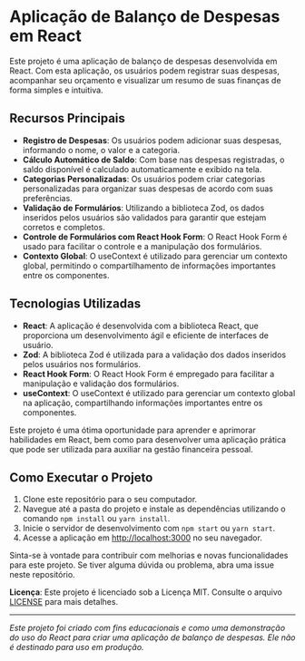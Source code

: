 # Aplicação de Balanço de Despesas em React

Este projeto é uma aplicação de balanço de despesas desenvolvida em React. Com esta aplicação, os usuários podem registrar suas despesas, acompanhar seu orçamento e visualizar um resumo de suas finanças de forma simples e intuitiva.

## Recursos Principais

- **Registro de Despesas**: Os usuários podem adicionar suas despesas, informando o nome, o valor e a categoria.
- **Cálculo Automático de Saldo**: Com base nas despesas registradas, o saldo disponível é calculado automaticamente e exibido na tela.
- **Categorias Personalizadas**: Os usuários podem criar categorias personalizadas para organizar suas despesas de acordo com suas preferências.
- **Validação de Formulários**: Utilizando a biblioteca Zod, os dados inseridos pelos usuários são validados para garantir que estejam corretos e completos.
- **Controle de Formulários com React Hook Form**: O React Hook Form é usado para facilitar o controle e a manipulação dos formulários.
- **Contexto Global**: O useContext é utilizado para gerenciar um contexto global, permitindo o compartilhamento de informações importantes entre os componentes.

## Tecnologias Utilizadas

- **React**: A aplicação é desenvolvida com a biblioteca React, que proporciona um desenvolvimento ágil e eficiente de interfaces de usuário.
- **Zod**: A biblioteca Zod é utilizada para a validação dos dados inseridos pelos usuários nos formulários.
- **React Hook Form**: O React Hook Form é empregado para facilitar a manipulação e validação dos formulários.
- **useContext**: O useContext é utilizado para gerenciar um contexto global na aplicação, compartilhando informações importantes entre os componentes.

Este projeto é uma ótima oportunidade para aprender e aprimorar habilidades em React, bem como para desenvolver uma aplicação prática que pode ser utilizada para auxiliar na gestão financeira pessoal.

## Como Executar o Projeto

1. Clone este repositório para o seu computador.
2. Navegue até a pasta do projeto e instale as dependências utilizando o comando `npm install` ou `yarn install`.
3. Inicie o servidor de desenvolvimento com `npm start` ou `yarn start`.
4. Acesse a aplicação em [http://localhost:3000](http://localhost:3000) no seu navegador.

Sinta-se à vontade para contribuir com melhorias e novas funcionalidades para este projeto. Se tiver alguma dúvida ou problema, abra uma issue neste repositório.

**Licença**: Este projeto é licenciado sob a Licença MIT. Consulte o arquivo [LICENSE](LICENSE) para mais detalhes.

---

_Este projeto foi criado com fins educacionais e como uma demonstração do uso do React para criar uma aplicação de balanço de despesas. Ele não é destinado para uso em produção._
